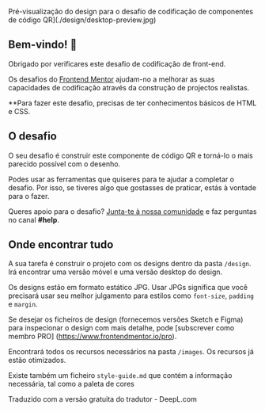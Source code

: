 Pré-visualização do design para o desafio de codificação de componentes de código QR](./design/desktop-preview.jpg)

## Bem-vindo! 👋

Obrigado por verificares este desafio de codificação de front-end.

Os desafios do [Frontend Mentor](https://www.frontendmentor.io) ajudam-no a melhorar as suas capacidades de codificação através da construção de projectos realistas.

**Para fazer este desafio, precisas de ter conhecimentos básicos de HTML e CSS.

## O desafio

O seu desafio é construir este componente de código QR e torná-lo o mais parecido possível com o desenho.

Podes usar as ferramentas que quiseres para te ajudar a completar o desafio. Por isso, se tiveres algo que gostasses de praticar, estás à vontade para o fazer.

Queres apoio para o desafio? [Junta-te à nossa comunidade](https://www.frontendmentor.io/community) e faz perguntas no canal **#help**.

## Onde encontrar tudo

A sua tarefa é construir o projeto com os designs dentro da pasta `/design`. Irá encontrar uma versão móvel e uma versão desktop do design. 

Os designs estão em formato estático JPG. Usar JPGs significa que você precisará usar seu melhor julgamento para estilos como `font-size`, `padding` e `margin`. 

Se desejar os ficheiros de design (fornecemos versões Sketch e Figma) para inspecionar o design com mais detalhe, pode [subscrever como membro PRO] (https://www.frontendmentor.io/pro).

Encontrará todos os recursos necessários na pasta `/images`. Os recursos já estão otimizados.

Existe também um ficheiro `style-guide.md` que contém a informação necessária, tal como a paleta de cores

Traduzido com a versão gratuita do tradutor - DeepL.com